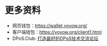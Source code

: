 # 更多资料

- 网页钱包：<https://wallet.yoyow.org/>
- 客户端钱包：<https://yoyow.org/client1.html>
- DPoS.Club: [打造最好的DPoS技术交流论坛](https://dpos.club/topics/node8)